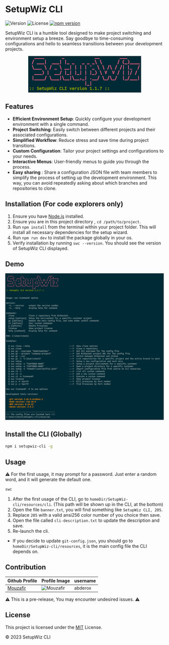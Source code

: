 # SetupWiz CLI

![Version](https://img.shields.io/badge/version-1.2.1-blue.svg)
![License](https://img.shields.io/badge/license-MIT-green.svg)
[![npm version](https://badge.fury.io/js/setupwiz-cli.svg)](https://badge.fury.io/js/setupwiz-cli)

SetupWiz CLI is a humble tool designed to make project switching and environment setup a breeze. Say goodbye to time-consuming configurations and hello to seamless transitions between your development projects.

<p align='center'>
    <img src='./github/logo-1.png' alt='screen-shot'>
</p>

## Features

- **Efficient Environment Setup**: Quickly configure your development environment with a single command.
- **Project Switching**: Easily switch between different projects and their associated configurations.
- **Simplified Workflow**: Reduce stress and save time during project transitions.
- **Custom Configuration**: Tailor your project settings and configurations to your needs.
- **Interactive Menus**: User-friendly menus to guide you through the process.
- **Easy sharing** : Share a configuration JSON file with team members to simplify the process of setting up the development environment. This way, you can avoid repeatedly asking about which branches and repositories to clone.

## Installation (For code explorers only)

1. Ensure you have [Node.js](https://nodejs.org/) installed.
2. Ensure you are in this project directory , `cd /path/to/project`.
3. Run `npm install` from the terminal within your project folder. This will install all necessary dependencies for the setup wizard.
4. Run `npm run dev` to install the package globally in your os.
5. Verify installation by running `swc --version`. You should see the version of SetupWiz CLI displayed.

## Demo

<p align='center'>
    <img src='./github/screen-shot-2.png' alt='screen-shot'>
</p>

## Install the CLI (Globally)

```bash
npm i setupwiz-cli -g
```

## Usage

⚠️ For the first usage, it may prompt for a password. Just enter a random word, and it will generate the default one.

```bash
swc
```

1. After the first usage of the CLI, go to `homeDir/SetupWiz-cli/resources/cli`. (This path will be shown up in the CLI, at the bottom)
2. Open the file `banner.txt`, you will find something like `SetupWiz CLI, 205`.
3. Replace `205` with a valid ansi256 color number of you choice then save.
4. Open the file called `cli-description.txt` to update the description and save.
5. Re-launch the cli.

- If you decide to update `git-config.json`, you should go to `homeDir/SetupWiz-cli/resources`, it is the main config file the CLI depends on.

## Contribution

| Github Profile | Profile Image | username |
|--------------|---------------|------|
| [Mouzafir](https://github.com/abderox) | ![Mouzafir](https://avatars.githubusercontent.com/u/81394980?s=100&u=ee1030f5930eec9f57a0856d584f4b4d18cf345e&v=4) | abderox |

⚠️ This is a pre-release, You may encounter undesired issues. ⚠️

## License

This project is licensed under the [MIT](./LICENSE) License.

© 2023 SetupWiz CLI
